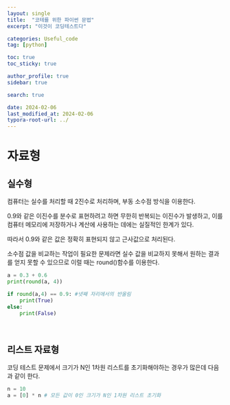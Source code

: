 ```yaml
---
layout: single
title:  "코테를 위한 파이썬 문법"
excerpt: "이것이 코딩테스트다"

categories: Useful_code
tag: [python]

toc: true
toc_sticky: true

author_profile: true
sidebar: true

search: true

date: 2024-02-06
last_modified_at: 2024-02-06
typora-root-url: ../
---
```


# 자료형









## 실수형



컴퓨터는 실수를 처리할 때 2진수로 처리하며, 부동 소수점 방식을 이용한다.

0.9와 같은 이진수를 분수로 표현하려고 하면 무한히 반복되는 이진수가 발생하고, 이를 컴퓨터 메모리에 저장하거나 계산에 사용하는 데에는 실질적인 한계가 있다. 

따라서 0.9와 같은 값은 정확히 표현되지 않고 근사값으로 처리된다.



소수점 값을 비교하는 작업이 필요한 문제라면 실수 값을 비교하지 못해서 원하는 결과를 얻지 못할 수 있으므로 이럴 때는 round()함수를 이용한다.



```python
a = 0.3 + 0.6
print(round(a, 4))

if round(a,4) == 0.9: #넷째 자리에서의 반올림
    print(True)
else:
    print(False)
```



<br/>



## 리스트 자료형

코딩 테스트 문제에서 크기가 N인 1차원 리스트를 초기화해야하는 경우가 많은데 다음과 같이 한다.

```python
n = 10
a = [0] * n # 모든 값이 0인 크기가 N인 1차원 리스트 초기화
```

